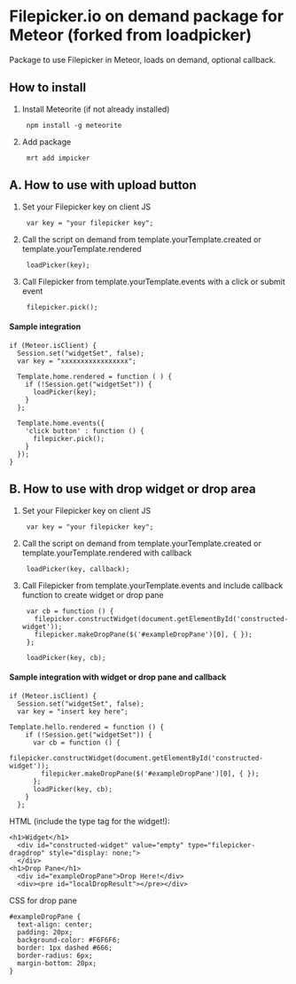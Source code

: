 # Filepicker.io on demand package for Meteor (forked from loadpicker)

Package to use Filepicker in Meteor, loads on demand, optional callback.

## How to install

1. Install Meteorite (if not already installed)

        npm install -g meteorite

2. Add package

        mrt add impicker
 
## A. How to use with upload button

1. Set your Filepicker key on client JS

        var key = "your filepicker key";


2. Call the script on demand from template.yourTemplate.created or template.yourTemplate.rendered

        loadPicker(key);


3. Call Filepicker from template.yourTemplate.events with a click or submit event

        filepicker.pick();


#### Sample integration

```
if (Meteor.isClient) {
  Session.set("widgetSet", false);
  var key = "xxxxxxxxxxxxxxxxx";

  Template.home.rendered = function ( ) { 
    if (!Session.get("widgetSet")) {  
      loadPicker(key);
    }
  };

  Template.home.events({
    'click button' : function () {
      filepicker.pick();
    }
  });
}
```

## B. How to use with drop widget or drop area

1. Set your Filepicker key on client JS

        var key = "your filepicker key";
 
2. Call the script on demand from template.yourTemplate.created or template.yourTemplate.rendered with callback
      
        loadPicker(key, callback);
 
3. Call Filepicker from template.yourTemplate.events and include callback function to create widget or drop pane
  
        var cb = function () {
          filepicker.constructWidget(document.getElementById('constructed-widget'));
          filepicker.makeDropPane($('#exampleDropPane')[0], { });
        };
      
        loadPicker(key, cb);


#### Sample integration with widget or drop pane and callback

```
if (Meteor.isClient) {
  Session.set("widgetSet", false);
  var key = "insert key here";

Template.hello.rendered = function () {
    if (!Session.get("widgetSet")) {  
      var cb = function () {
        filepicker.constructWidget(document.getElementById('constructed-widget'));
        filepicker.makeDropPane($('#exampleDropPane')[0], { });
      };
      loadPicker(key, cb);
    }
  };
```

HTML (include the type tag for the widget!):

    <h1>Widget</h1>
      <div id="constructed-widget" value="empty" type="filepicker-dragdrop" style="display: none;">
      </div>
    <h1>Drop Pane</h1>
      <div id="exampleDropPane">Drop Here!</div>
      <div><pre id="localDropResult"></pre></div>
    
CSS for drop pane
  
    #exampleDropPane {
      text-align: center;
      padding: 20px;
      background-color: #F6F6F6;
      border: 1px dashed #666;
      border-radius: 6px;
      margin-bottom: 20px;
    }
